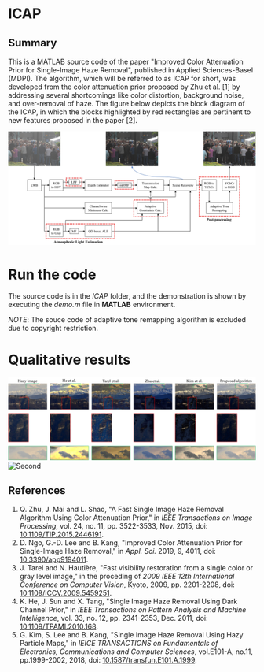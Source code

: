 # ICAP

## Summary
This is a MATLAB source code of the paper "Improved Color Attenuation Prior for Single-Image Haze Removal", published in Applied Sciences-Basel (MDPI). The algorithm, which will be referred to as ICAP for short, was developed from the color attenuation prior proposed by Zhu et al. [1] by addressing several shortcomings like color distortion, background noise, and over-removal of haze. The figure below depicts the block diagram of the ICAP, in which the blocks highlighted by red rectangles are pertinent to new features proposed in the paper [2].

![Block-diagram](/imgs/mZhuATR.jpg)

# Run the code
The source code is in the *ICAP* folder, and the demonstration is shown by executing the *demo.m* file in **MATLAB** environment.

*NOTE*: The souce code of adaptive tone remapping algorithm is excluded due to copyright restriction.

# Qualitative results
![First](/imgs/qualitative_evaluation_1_GH.jpg)
![Second](/imgs/qualitative_evaluation_2_GH.jpg)

## References
1. Q. Zhu, J. Mai and L. Shao, "A Fast Single Image Haze Removal Algorithm Using Color Attenuation Prior," in *IEEE Transactions on Image Processing*, vol. 24, no. 11, pp. 3522-3533, Nov. 2015, doi: [10.1109/TIP.2015.2446191](https://ieeexplore.ieee.org/document/7128396).
1. D. Ngo, G.-D. Lee and B. Kang, "Improved Color Attenuation Prior for Single-Image Haze Removal," in *Appl. Sci.* 2019, 9, 4011, doi: [10.3390/app9194011](https://www.mdpi.com/2076-3417/9/19/4011).
1. J. Tarel and N. Hautière, "Fast visibility restoration from a single color or gray level image," in the proceding of *2009 IEEE 12th International Conference on Computer Vision*, Kyoto, 2009, pp. 2201-2208, doi: [10.1109/ICCV.2009.5459251](https://ieeexplore.ieee.org/document/5459251).
1. K. He, J. Sun and X. Tang, "Single Image Haze Removal Using Dark Channel Prior," in *IEEE Transactions on Pattern Analysis and Machine Intelligence*, vol. 33, no. 12, pp. 2341-2353, Dec. 2011, doi: [10.1109/TPAMI.2010.168](https://ieeexplore.ieee.org/document/5567108).
1. G. Kim, S. Lee and B. Kang, "Single Image Haze Removal Using Hazy Particle Maps," in *IEICE TRANSACTIONS on Fundamentals of Electronics, Communications and Computer Sciences*, vol.E101-A, no.11, pp.1999-2002, 2018, doi: [10.1587/transfun.E101.A.1999](https://search.ieice.org/bin/summary.php?id=e101-a_11_1999&category=A&year=2018&lang=E&abst=).
